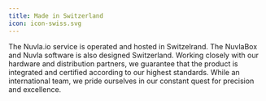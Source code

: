 ```yaml
---
title: Made in Switzerland
icon: icon-swiss.svg
---
```


The Nuvla.io service is operated and hosted in Switzelrand. The NuvlaBox and Nuvla software is also designed Switzerland. Working closely with our hardware and distribution partners, we guarantee that the product is integrated and certified according to our highest standards. While an international team, we pride ourselves in our constant quest for precision and excellence.
